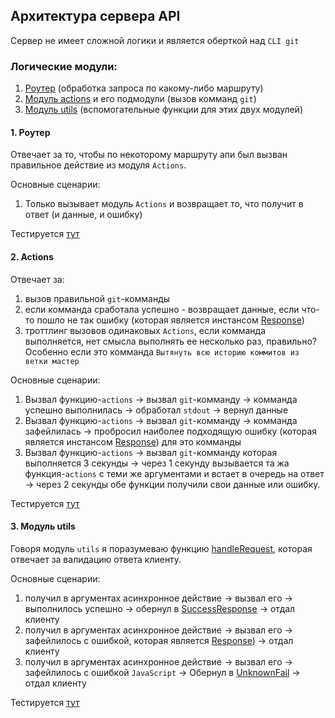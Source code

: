 ## Архитектура сервера API
Сервер не имеет сложной логики и является оберткой над `CLI git` 

### Логические модули:
1. [Роутер](../server/routes/api.js) (обработка запроса по какому-либо маршруту)
2. [Модуль actions](../server/modules/actions.js) и его подмодули (вызов комманд `git`)
3. [Модуль utils](../server/modules/utils.js) (вспомогательные функции для этих двух модулей)

#### 1. Роутер
Отвечает за то, чтобы по некоторому маршруту апи был вызван правильное действие
из модуля `Actions`.

Основные сценарии:
1. Только вызывает модуль `Actions` и возвращает то, что получит в ответ (и данные, и ошибку)

Тестируется [тут](../test/unit/router/index.test.js)

#### 2. Actions
Отвечает за:
1. вызов правильной `git`-комманды
2. если комманда сработала успешно - возвращает данные,
если что-то пошло не так ошибку (которая является инстансом [Response](../server/models/responses/response.js))
3. троттлинг вызовов одинаковых `Actions`, если комманда выполняется, нет смысла выполнять ее несколько раз, правильно?
Особенно если это комманда `Вытянуть всю историю коммитов из ветки мастер`

Основные сценарии:
1. Вызвал функцию-`actions` -> вызвал `git`-комманду -> комманда успешно выполнилась -> обработал `stdout` -> вернул данные
2. Вызвал функцию-`actions` -> вызвал `git`-комманду -> комманда зафейлилась -> пробросил наиболее подходящую ошибку (которая является инстансом [Response](../server/models/responses/response.js)) для это комманды
3. Вызвал функцию-`actions` -> вызвал `git`-комманду которая выполняется 3 секунды -> через 1 секунду вызывается та жа функция-`actions` с теми же аргументами и встает в очередь на ответ -> через 2 секунды обе функции получили свои данные или ошибку.

Тестируется [тут](../test/unit/actions/index.test.js)  

#### 3. Модуль utils
Говоря модуль `utils` я поразумеваю функцию [handleRequest](../server/modules/utils.js),
которая отвечает за валидацию ответа клиенту.

Основные сценарии:
1. получил в аргументах асинхронное действие -> вызвал его -> выполнилось успешно -> обернул в [SuccessResponse](../server/models/responses/success.js) -> отдал клиенту
2. получил в аргументах асинхронное действие -> вызвал его -> зафейлилось c ошибкой, которая является [Response](../server/models/responses/response.js)) -> отдал клиенту
3. получил в аргументах асинхронное действие -> вызвал его -> зафейлилось c ошибкой `JavaScript` -> Обернул в [UnknownFail](../server/models/responses/unknown.js) -> отдал клиенту

Тестируется [тут](../test/unit/utils/handle-request.test.js)